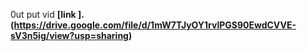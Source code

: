 0ut put vid **[link ].(https://drive.google.com/file/d/1mW7TJyOY1rvlPGS90EwdCVVE-sV3n5ig/view?usp=sharing)**
